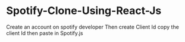 # Spotify-Clone-Using-React-Js
Create an account on spotify developer
Then create Client Id copy the client Id then paste in Spotify.js  
